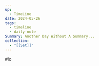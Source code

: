 ```yaml
---
up:
  - TimeLine
date: 2024-05-26
tags:
  - timeline
  - daily-note
Summary: Another Day Without A Summary...
collection:
  - "[[Set]]"
---
```

#lo